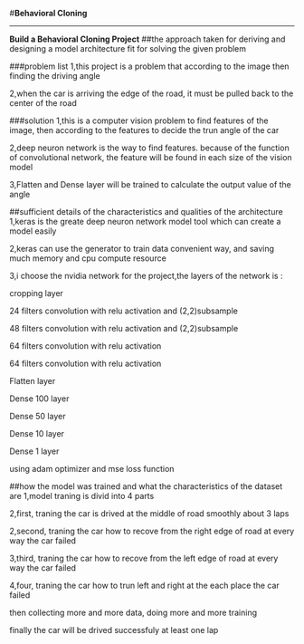 #**Behavioral Cloning** 

---

**Build a Behavioral Cloning Project**
##the approach taken for deriving and designing a model architecture fit for solving the given problem

###problem list
1,this project is a problem that according to the image then finding the driving angle

2,when the car is arriving the edge of the road, it must be pulled back to the center of the road

###solution
1,this is a computer vision problem to find features of the image, then according to the features to decide the trun angle of the car

2,deep neuron network is the way to find features. because of the function of convolutional network, the feature will be found in each size of the vision model

3,Flatten and Dense layer will be trained to calculate the output value of the angle  

##sufficient details of the characteristics and qualities of the architecture
1,keras is the greate deep neuron network model tool which can create a model easily

2,keras can use the generator to train data convenient way, and saving much memory and cpu compute resource

3,i choose the nvidia network for the project,the layers of the network is :

cropping layer

24 filters convolution with relu activation and (2,2)subsample 

48 filters convolution with relu activation and (2,2)subsample

64 filters convolution with relu activation

64 filters convolution with relu activation

Flatten layer

Dense 100 layer

Dense 50 layer

Dense 10 layer

Dense 1 layer

using adam optimizer and mse loss function

##how the model was trained and what the characteristics of the dataset are
1,model traning is divid into 4 parts

2,first, traning the car is drived at the middle of road smoothly about 3 laps

2,second, traning the car how to recove from the right edge of road at every way the car failed

3,third, traning the car how to recove from the left edge of road at every way the car failed

4,four, traning the car how to trun left and right at the each place the car failed

then collecting more and more data, doing more and more training

finally the car will be drived successfuly at least one lap
